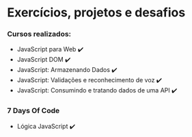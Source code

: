 # Exercícios, projetos e desafios
### Cursos realizados:
- JavaScript para Web :heavy_check_mark:
- JavaScript DOM :heavy_check_mark:
- JavaScript: Armazenando Dados :heavy_check_mark:
- JavaScript: Validações e reconhecimento de voz :heavy_check_mark:
- JavaScript: Consumindo e tratando dados de uma API :heavy_check_mark:
### 7 Days Of Code
- Lógica JavaScript :heavy_check_mark:
